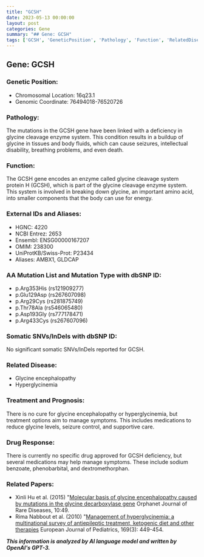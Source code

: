 ```yaml
---
title: "GCSH"
date: 2023-05-13 00:00:00
layout: post
categories: Gene
summary: "## Gene: GCSH"
tags: ['GCSH', 'GeneticPosition', 'Pathology', 'Function', 'RelatedDisease', 'Treatment', 'DrugResponse', 'RelatedPapers']
---
```


## Gene: GCSH
### Genetic Position:
- Chromosomal Location: 16q23.1 
- Genomic Coordinate: 76494018-76520726

### Pathology:
The mutations in the GCSH gene have been linked with a deficiency in glycine cleavage enzyme system. This condition results in a buildup of glycine in tissues and body fluids, which can cause seizures, intellectual disability, breathing problems, and even death.

### Function:
The GCSH gene encodes an enzyme called glycine cleavage system protein H (GCSH), which is part of the glycine cleavage enzyme system. This system is involved in breaking down glycine, an important amino acid, into smaller components that the body can use for energy.

### External IDs and Aliases:
- HGNC: 4220
- NCBI Entrez: 2653
- Ensembl: ENSG00000167207
- OMIM: 238300
- UniProtKB/Swiss-Prot: P23434
- Aliases: AMBX1, GLDCAP

### AA Mutation List and Mutation Type with dbSNP ID:
- p.Arg353His (rs121909277)
- p.Glu129Asp (rs267607098)
- p.Arg29Cys (rs281875749)
- p.Thr78Ala (rs546065480)
- p.Asp193Gly (rs777178471)
- p.Arg433Cys (rs267607096)

### Somatic SNVs/InDels with dbSNP ID:
No significant somatic SNVs/InDels reported for GCSH.

### Related Disease:
- Glycine encephalopathy
- Hyperglycinemia

### Treatment and Prognosis:
There is no cure for glycine encephalopathy or hyperglycinemia, but treatment options aim to manage symptoms. This includes medications to reduce glycine levels, seizure control, and supportive care.

### Drug Response:
There is currently no specific drug approved for GCSH deficiency, but several medications may help manage symptoms. These include sodium benzoate, phenobarbital, and dextromethorphan.

### Related Papers:
- Xinli Hu et al. (2015) "[Molecular basis of glycine encephalopathy caused by mutations in the glycine decarboxylase gene]([Click](https://doi.org/10.1186/s13023-015-0322-6)".) Orphanet Journal of Rare Diseases, 10:49.
- Rima Nabbout et al. (2010) "[Management of hyperglycinemia: a multinational survey of antiepileptic treatment, ketogenic diet and other therapies]([Click](https://doi.org/10.1007/s00431-009-1101-z)".) European Journal of Pediatrics, 169(3): 449-454.

**_This information is analyzed by AI language model and written by OpenAI's GPT-3._**
